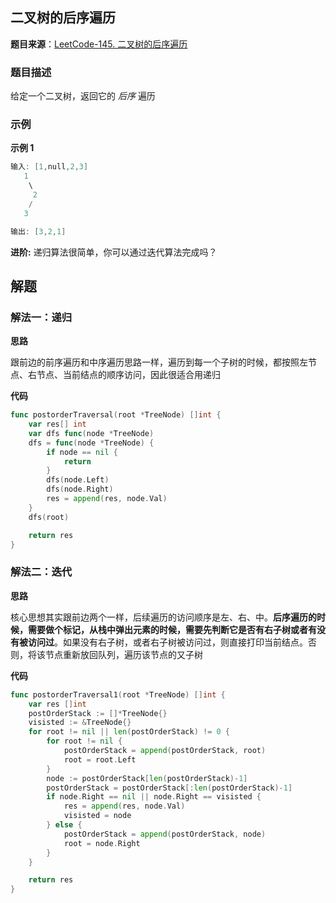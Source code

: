 ## 二叉树的后序遍历

**题目来源**：[LeetCode-145. 二叉树的后序遍历](https://leetcode-cn.com/problems/binary-tree-postorder-traversal/)

### 题目描述

给定一个二叉树，返回它的 *后序* 遍历

### 示例

**示例 1**

```go
输入: [1,null,2,3]  
   1
    \
     2
    /
   3 

输出: [3,2,1]
```

**进阶:** 递归算法很简单，你可以通过迭代算法完成吗？

## 解题

### 解法一：递归

**思路**

跟前边的前序遍历和中序遍历思路一样，遍历到每一个子树的时候，都按照左节点、右节点、当前结点的顺序访问，因此很适合用递归

**代码**

```go
func postorderTraversal(root *TreeNode) []int {
    var res[] int
	var dfs func(node *TreeNode)
	dfs = func(node *TreeNode) {
		if node == nil {
			return
		}
		dfs(node.Left)
		dfs(node.Right)
		res = append(res, node.Val)
	}
	dfs(root)

	return res
}
```

### 解法二：迭代

**思路**

核心思想其实跟前边两个一样，后续遍历的访问顺序是左、右、中。**后序遍历的时候，需要做个标记，从栈中弹出元素的时候，需要先判断它是否有右子树或者有没有被访问过**。如果没有右子树，或者右子树被访问过，则直接打印当前结点。否则，将该节点重新放回队列，遍历该节点的又子树

**代码**

```go
func postorderTraversal1(root *TreeNode) []int {
	var res []int
	postOrderStack := []*TreeNode{}
	visisted := &TreeNode{}
	for root != nil || len(postOrderStack) != 0 {
		for root != nil {
			postOrderStack = append(postOrderStack, root)
			root = root.Left
		}
		node := postOrderStack[len(postOrderStack)-1]
		postOrderStack = postOrderStack[:len(postOrderStack)-1]
		if node.Right == nil || node.Right == visisted {
			res = append(res, node.Val)
			visisted = node
		} else {
			postOrderStack = append(postOrderStack, node)
			root = node.Right
		}
	}

	return res
}
```